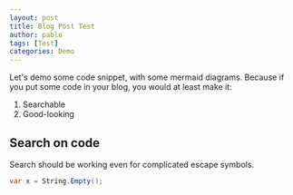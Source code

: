 ```yaml
---
layout: post
title: Blog Post Test
author: pablo
tags: [Test]
categories: Demo
---
```


Let's demo some code snippet, with some mermaid diagrams.
Because if you put some code in your blog, you would at least make it:

1. Searchable
2. Good-looking

## Search on code

Search should be working even for complicated escape symbols.

```c#
var x = String.Empty();
```
